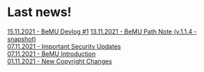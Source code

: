 # Last news!

[15.11.2021 - BeMU Devlog #1](/mds/bemu/bemu_devlog_1)
[13.11.2021 - BeMU Path Note (v.1.1.4 - snapshot) ](/mds/bemu/bemu_patch_1_1_4.md) </br>
[07.11.2021 - Important Security Updates](/mds/news/important_security_updates.md) </br>
[07.11.2021 - BeMU Introduction ](/mds/bemu/bemu_indr.md) </br>
[01.11.2021 - New Copyright Changes](/mds/news/new_chprgiht_chngs.md)
